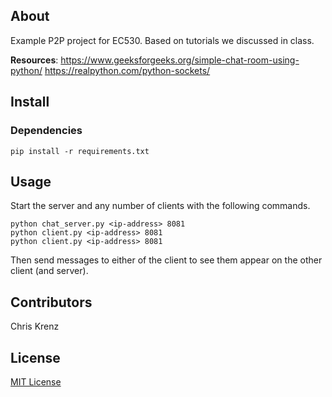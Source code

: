 ## About

Example P2P project for EC530.  Based on tutorials we discussed in class.

**Resources**: 
https://www.geeksforgeeks.org/simple-chat-room-using-python/
https://realpython.com/python-sockets/


## Install

### Dependencies

```console
pip install -r requirements.txt
```


## Usage

Start the server and any number of clients with the following commands.

```console
python chat_server.py <ip-address> 8081
python client.py <ip-address> 8081
python client.py <ip-address> 8081
```

Then send messages to either of the client to see them appear on the other client (and server).


## Contributors

Chris Krenz


## License

[MIT License](LICENSE)
